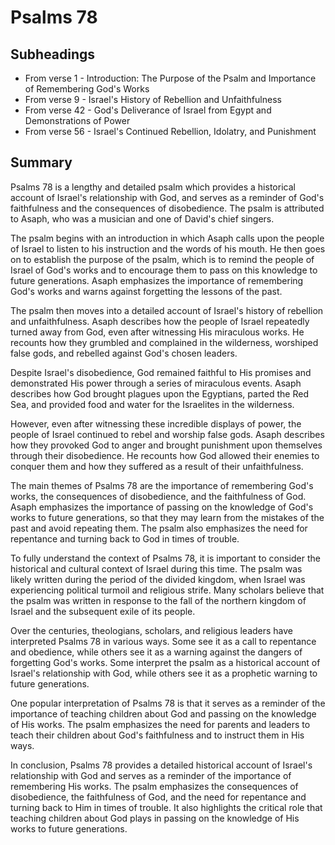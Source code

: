 # Psalms 78

## Subheadings

* From verse 1 - Introduction: The Purpose of the Psalm and Importance of Remembering God's Works
* From verse 9 - Israel's History of Rebellion and Unfaithfulness
* From verse 42 - God's Deliverance of Israel from Egypt and Demonstrations of Power
* From verse 56 - Israel's Continued Rebellion, Idolatry, and Punishment

## Summary

Psalms 78 is a lengthy and detailed psalm which provides a historical account of Israel's relationship with God, and serves as a reminder of God's faithfulness and the consequences of disobedience. The psalm is attributed to Asaph, who was a musician and one of David's chief singers.

The psalm begins with an introduction in which Asaph calls upon the people of Israel to listen to his instruction and the words of his mouth. He then goes on to establish the purpose of the psalm, which is to remind the people of Israel of God's works and to encourage them to pass on this knowledge to future generations. Asaph emphasizes the importance of remembering God's works and warns against forgetting the lessons of the past.

The psalm then moves into a detailed account of Israel's history of rebellion and unfaithfulness. Asaph describes how the people of Israel repeatedly turned away from God, even after witnessing His miraculous works. He recounts how they grumbled and complained in the wilderness, worshiped false gods, and rebelled against God's chosen leaders.

Despite Israel's disobedience, God remained faithful to His promises and demonstrated His power through a series of miraculous events. Asaph describes how God brought plagues upon the Egyptians, parted the Red Sea, and provided food and water for the Israelites in the wilderness.

However, even after witnessing these incredible displays of power, the people of Israel continued to rebel and worship false gods. Asaph describes how they provoked God to anger and brought punishment upon themselves through their disobedience. He recounts how God allowed their enemies to conquer them and how they suffered as a result of their unfaithfulness.

The main themes of Psalms 78 are the importance of remembering God's works, the consequences of disobedience, and the faithfulness of God. Asaph emphasizes the importance of passing on the knowledge of God's works to future generations, so that they may learn from the mistakes of the past and avoid repeating them. The psalm also emphasizes the need for repentance and turning back to God in times of trouble.

To fully understand the context of Psalms 78, it is important to consider the historical and cultural context of Israel during this time. The psalm was likely written during the period of the divided kingdom, when Israel was experiencing political turmoil and religious strife. Many scholars believe that the psalm was written in response to the fall of the northern kingdom of Israel and the subsequent exile of its people.

Over the centuries, theologians, scholars, and religious leaders have interpreted Psalms 78 in various ways. Some see it as a call to repentance and obedience, while others see it as a warning against the dangers of forgetting God's works. Some interpret the psalm as a historical account of Israel's relationship with God, while others see it as a prophetic warning to future generations.

One popular interpretation of Psalms 78 is that it serves as a reminder of the importance of teaching children about God and passing on the knowledge of His works. The psalm emphasizes the need for parents and leaders to teach their children about God's faithfulness and to instruct them in His ways.

In conclusion, Psalms 78 provides a detailed historical account of Israel's relationship with God and serves as a reminder of the importance of remembering His works. The psalm emphasizes the consequences of disobedience, the faithfulness of God, and the need for repentance and turning back to Him in times of trouble. It also highlights the critical role that teaching children about God plays in passing on the knowledge of His works to future generations.